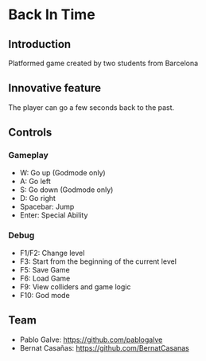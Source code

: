 # Back In Time

## Introduction
Platformed game created by two students from Barcelona

## Innovative feature
The player can go a few seconds back to the past.

## Controls 
### Gameplay
* W: Go up (Godmode only)
* A: Go left
* S: Go down (Godmode only)
* D: Go right
* Spacebar: Jump
* Enter: Special Ability

### Debug
* F1/F2: Change level
* F3: Start from the beginning of the current level
* F5: Save Game
* F6: Load Game
* F9: View colliders and game logic
* F10: God mode

## Team
* Pablo Galve: https://github.com/pablogalve
* Bernat Casañas: https://github.com/BernatCasanas
